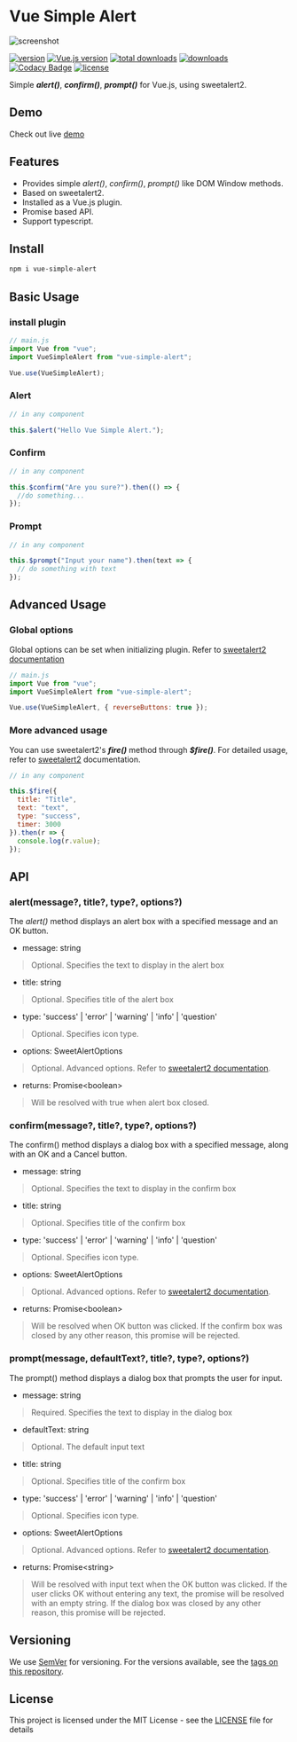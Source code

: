 # Vue Simple Alert

![screenshot](./example/src/assets/screenshot.gif)

[![version](https://img.shields.io/npm/v/vue-simple-alert)](https://www.npmjs.com/package/vue-simple-alert)
[![Vue.js version](https://badgen.net/badge/vue.js/2.x/4fc08d)](https://vuejs.org)
[![total downloads](https://img.shields.io/npm/dt/vue-simple-alert)](https://www.npmjs.com/package/vue-simple-alert)
[![downloads](https://img.shields.io/npm/dw/vue-simple-alert)](https://www.npmjs.com/package/vue-simple-alert)
[![Codacy Badge](https://api.codacy.com/project/badge/Grade/97f03b2ea96049fbaff5591a94a7d0aa)](https://www.codacy.com/manual/constkhi/vue-simple-alert?utm_source=github.com&utm_medium=referral&utm_content=constkhi/vue-simple-alert&utm_campaign=Badge_Grade)
[![license](https://img.shields.io/npm/l/vue-simple-alert)](LICENSE)

Simple _**alert()**_, _**confirm()**_, _**prompt()**_ for Vue.js, using sweetalert2.

## Demo

<link rel="stylesheet" href="https://use.fontawesome.com/releases/v5.6.1/css/all.css" integrity="sha384-gfdkjb5BdAXd+lj+gudLWI+BXq4IuLW5IT+brZEZsLFm++aCMlF1V92rMkPaX4PP" crossorigin="anonymous">

Check out live
<a href="https://constkhi.github.io/vue-simple-alert/" target="_blank">demo <i class="fas fa-external-link-alt"></i></a>

## Features

- Provides simple _alert()_, _confirm()_, _prompt()_ like DOM Window methods.
- Based on sweetalert2.
- Installed as a Vue.js plugin.
- Promise based API.
- Support typescript.

## Install

```bash
npm i vue-simple-alert
```

## Basic Usage

### install plugin

```javascript
// main.js
import Vue from "vue";
import VueSimpleAlert from "vue-simple-alert";

Vue.use(VueSimpleAlert);
```

### Alert

```javascript
// in any component

this.$alert("Hello Vue Simple Alert.");
```

### Confirm

```javascript
// in any component

this.$confirm("Are you sure?").then(() => {
  //do something...
});
```

### Prompt

```javascript
// in any component

this.$prompt("Input your name").then(text => {
  // do something with text
});
```

## Advanced Usage

### Global options

Global options can be set when initializing plugin. Refer to [sweetalert2 documentation](https://sweetalert2.github.io/#configuration)

```javascript
// main.js
import Vue from "vue";
import VueSimpleAlert from "vue-simple-alert";

Vue.use(VueSimpleAlert, { reverseButtons: true });
```

### More advanced usage

You can use sweetalert2's _**fire()**_ method through _**\$fire()**_.
For detailed usage, refer to [sweetalert2](https://sweetalert2.github.io) documentation.

```javascript
// in any component

this.$fire({
  title: "Title",
  text: "text",
  type: "success",
  timer: 3000
}).then(r => {
  console.log(r.value);
});
```

## API

### alert(message?, title?, type?, options?)

The _alert()_ method displays an alert box with a specified message and an OK button.

- message: string

> Optional. Specifies the text to display in the alert box

- title: string

> Optional. Specifies title of the alert box

- type: 'success' | 'error' | 'warning' | 'info' | 'question'

> Optional. Specifies icon type.

- options: SweetAlertOptions

> Optional. Advanced options. Refer to [sweetalert2 documentation](https://sweetalert2.github.io/#configuration).

- returns: Promise\<boolean\>

> Will be resolved with true when alert box closed.

### confirm(message?, title?, type?, options?)

The confirm() method displays a dialog box with a specified message, along with an OK and a Cancel button.

- message: string

> Optional. Specifies the text to display in the confirm box

- title: string

> Optional. Specifies title of the confirm box

- type: 'success' | 'error' | 'warning' | 'info' | 'question'

> Optional. Specifies icon type.

- options: SweetAlertOptions

> Optional. Advanced options. Refer to [sweetalert2 documentation](https://sweetalert2.github.io/#configuration).

- returns: Promise\<boolean\>

> Will be resolved when OK button was clicked. If the confirm box was closed by any other reason, this promise will be rejected.

### prompt(message, defaultText?, title?, type?, options?)

The prompt() method displays a dialog box that prompts the user for input.

- message: string

> Required. Specifies the text to display in the dialog box

- defaultText: string

> Optional. The default input text

- title: string

> Optional. Specifies title of the confirm box

- type: 'success' | 'error' | 'warning' | 'info' | 'question'

> Optional. Specifies icon type.

- options: SweetAlertOptions

> Optional. Advanced options. Refer to [sweetalert2 documentation](https://sweetalert2.github.io/#configuration).

- returns: Promise\<string\>

> Will be resolved with input text when the OK button was clicked. If the user clicks OK without entering any text, the promise will be resolved with an empty string. If the dialog box was closed by any other reason, this promise will be rejected.

## Versioning

We use [SemVer](http://semver.org/) for versioning. For the versions available, see the [tags on this repository](https://github.com/constkhi/vue-simple-alert/tags).

## License

This project is licensed under the MIT License - see the [LICENSE](LICENSE) file for details
